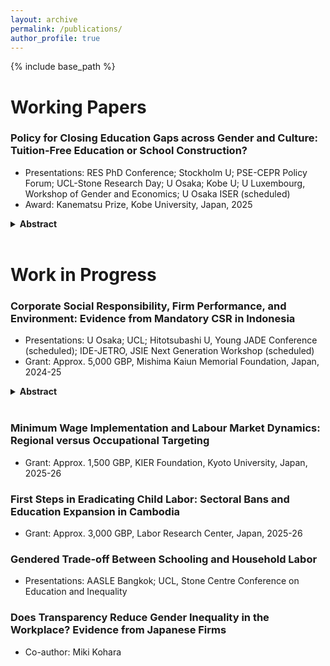 ```yaml
---
layout: archive
permalink: /publications/
author_profile: true
---
```


{% include base_path %}

# Working Papers

### Policy for Closing Education Gaps across Gender and Culture: Tuition-Free Education or School Construction?
* Presentations: RES PhD Conference; Stockholm U; PSE-CEPR Policy Forum; UCL-Stone Research Day; U Osaka; Kobe U; U Luxembourg, Workshop of Gender and Economics; U Osaka ISER (scheduled)<br>
* Award: Kanematsu Prize, Kobe University, Japan, 2025  
<details class="abstract">
  <summary><strong>Abstract</strong></summary>

  This paper examines what types of education policies can effectively serve underrepresented groups, given a local culture in a developing country. Using a regression discontinuity design, it shows that Indonesia’s Free Primary Education (FPE) program, which abolished primary school tuition fees in 1977–1978, improved historically low female educational attainment. These educational gains also reduced child marriage and raised future earnings. Unlike the concurrent school construction program, FPE was equally effective in communities lacking bride price custom. In culturally low-demand settings, tuition removal can more effectively promote female education than supply-side interventions, helping to close education gaps across both gender and culture.  
  
</details>
<br>

# Work in Progress

### Corporate Social Responsibility, Firm Performance, and Environment: Evidence from Mandatory CSR in Indonesia
* Presentations: U Osaka; UCL; Hitotsubashi U, Young JADE Conference (scheduled); IDE-JETRO, JSIE Next Generation Workshop (scheduled)
* Grant: Approx. 5,000 GBP, Mishima Kaiun Memorial Foundation, Japan, 2024-25
<details class="abstract">
  <summary><strong>Abstract</strong></summary>

  Corporate social responsibility (CSR) is the integration of social, environmental, and ethical values into business practices. This paper studies its effects on firms’ profits, production, and environmental outcomes in Indonesia. To address endogeneity in CSR adoption, I exploit the country’s legal requirement that limited-liability firms in natural-resource–related industries implement CSR activities. A triple-difference design shows that the mandate improved environmental performance by reducing the use of polluting fuels. Effects are larger for firms with stronger community-based relational incentives, particularly those relying on locally sourced private capital. The fuel shift involved a reallocation of expenditures but did not affect profits, output, total revenue, or total expenses. Village–firm matched data corroborate a decline in reported pollution incidents around obligated firms. Even without strong enforcement, legal CSR requirements can complement traditional environmental regulation when firms are embedded in local networks that provide additional CSR incentives.  
</details>
<br>

### Minimum Wage Implementation and Labour Market Dynamics: Regional versus Occupational Targeting
* Grant: Approx. 1,500 GBP, KIER Foundation, Kyoto University, Japan, 2025-26

### First Steps in Eradicating Child Labor: Sectoral Bans and Education Expansion in Cambodia
* Grant: Approx. 3,000 GBP, Labor Research Center, Japan, 2025-26

### Gendered Trade-off Between Schooling and Household Labor
* Presentations: AASLE Bangkok; UCL, Stone Centre Conference on Education and Inequality

### Does Transparency Reduce Gender Inequality in the Workplace? Evidence from Japanese Firms
* Co-author: Miki Kohara


<!--- 
### Presentation Experiences

- **Conference on Mathematics**, 2022: Presented the core findings of the paper, focusing on the implications of the number 1 in algebraic structures.
- **Workshop on Number Theory**, 2023: Delivered a talk on the theoretical aspects of the number 1, with discussions on potential future work related to the number 2.
 -->
<!---  
### Dual Impact of Immigration on Labor Supply and Demand in the Service Sector

Presentations: AASLE Taipei, UCL
--->


<!--- 
{% if site.author.googlescholar %}
  <div class="wordwrap">You can also find my articles on <a href="{{site.author.googlescholar}}">my Google Scholar profile</a>.</div>
{% endif %}

{% include base_path %}

{% for post in site.publications reversed %}
  {% include archive-single.html %}
{% endfor %}

 -->
